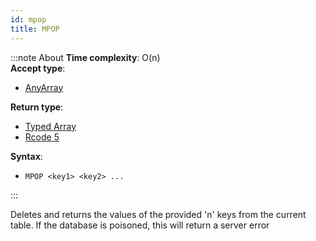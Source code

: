 ```yaml
---
id: mpop
title: MPOP
---
```

        

:::note About
**Time complexity**: O(n)  
**Accept type**:

- [AnyArray](../protocol/data-types.md#any-array)

**Return type**:

- [Typed Array](../protocol/data-types.md#typed-array)
- [Rcode 5](../protocol/response-codes.md)

**Syntax**:

- `MPOP <key1> <key2> ...`

:::

Deletes and returns the values of the provided 'n' keys from the current table.
If the database is poisoned, this will return a server error

